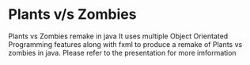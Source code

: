# Plants v/s Zombies
Plants vs Zombies remake in java
It uses multiple Object Orientated Programming features along with fxml to produce a remake of Plants vs zombies in java.
Please refer to the presentation for more imformation
